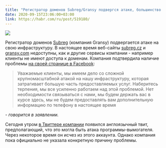 ```yaml
---
title: "Регистратор доменов Subreg/Gransy подвергся атаке, большинство его сервисов не работают"
date: 2020-09-15T23:06:00+03:00
link: https://habr.com/ru/post/519180/
---
```


![](https://hsto.org/getpro/habr/post_images/d70/6be/11c/d706be11c5df8234e102753a2d7f4627.png)

Регистратор доменов [Subreg](https://subreg.cz/) (компания Gransy) подвергается атаке на свою инфраструктуру. В настоящее время веб-сайты [subreg.cz](https://subreg.cz/) и [gransy.com](https://gransy.com/) недоступны, как и другие сервисы компании - например клиенты не имеют доступа к доменам. Компания подтвердила наличие проблемы [на своей странице в Facebook](https://www.facebook.com/Subreg.CZ/posts/3496721943683231):

> Уважаемые клиенты, мы имеем дело со сложной крупномасштабной атакой на нашу инфраструктуру, которая затрагивает большую часть предоставляемых услуг. Наберитесь терпения, мы все усиленно работаем над этой проблемой. Нет необходимости связываться с нами, мы будем держать вас в курсе здесь, мы не будем предоставлять вам дополнительную информацию по телефону в настоящее время

 *\- говорится в заявлении.*

Сегодня утром [в Твиттере компании](https://twitter.com/subreg) появился англоязычный твит, предполагающий, что это могла быть атака программы-вымогателя. Через некоторое время он исчез из этого аккаунта. Однако компания пока официально не указала конкретную причину проблемы.

<!--more-->
